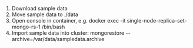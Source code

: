 1. Download sample data
2. Move sample data to ./data
3. Open console in container, e.g. docker exec -it single-node-replica-set-mongo-rs-1 /bin/bash
4. Import sample data into cluster: mongorestore --archive=/var/data/sampledata.archive